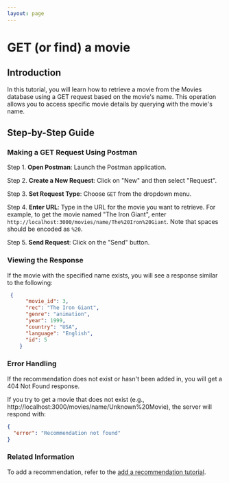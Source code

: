 ```yaml
---
layout: page
---
```


# GET (or find) a movie 

## Introduction

In this tutorial, you will learn how to retrieve a movie from the Movies database using a GET request based on the movie's name. 
This operation allows you to access specific movie details by querying with the movie's name.

## Step-by-Step Guide

### Making a GET Request Using Postman

Step 1. **Open Postman**: Launch the Postman application.

Step 2. **Create a New Request**: Click on "New" and then select "Request".

Step 3. **Set Request Type**: Choose `GET` from the dropdown menu.

Step 4. **Enter URL**: Type in the URL for the movie you want to retrieve. For example, to get the movie named "The Iron Giant", enter `http://localhost:3000/movies/name/The%20Iron%20Giant`. Note that spaces should be encoded as `%20`.

Step 5. **Send Request**: Click on the "Send" button.

### Viewing the Response

If the movie with the specified name exists, you will see a response similar to the following:

```json
 {
      "movie_id": 3,
      "rec": "The Iron Giant",
      "genre": "animation",
      "year": 1999,
      "country": "USA",
      "language": "English",
      "id": 5
    }
```

### Error Handling

If the recommendation does not exist or hasn't been added in, you will get a 404 Not Found response.

If you try to get a movie that does not exist (e.g., http://localhost:3000/movies/name/Unknown%20Movie), the server will respond with:

```json
{
  "error": "Recommendation not found"
}
```
### Related Information

To add a recommendation, refer to the [add a recommendation tutorial](tutorials/get_a_recommendation.md). 
